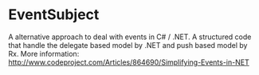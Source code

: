 # EventSubject
A alternative approach to deal with events in C# / .NET. A structured code that handle the delegate based model by .NET and push based model by Rx.
More information: http://www.codeproject.com/Articles/864690/Simplifying-Events-in-NET
